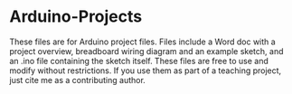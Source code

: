 # Arduino-Projects

These files are for Arduino project files. Files include a Word doc with a project overview, breadboard wiring diagram and 
an example sketch, and an .ino file containing the sketch itself. These files are free to use and modify without restrictions. 
If you use them as part of a teaching project, just cite me as a contributing author.
